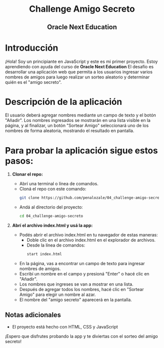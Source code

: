 <h1 align="center"> Challenge Amigo Secreto</h1>
<h2 align="center"> Oracle Next Education </h2>

# Introducción
¡Hola! Soy un principiante en JavaScript y este es mi primer proyecto. 
Estoy aprendiendo con ayuda del curso de **Oracle Next Education**
El desafío es desarrollar una aplicación web que permita a los usuarios ingresar varios nombres de amigos para luego realizar un sorteo aleatorio y determinar quién es el "amigo secreto".

# Descripción de la aplicación
El usuario deberá agregar nombres mediante un campo de texto y el botón "Añadir". Los nombres ingresados se mostrarán en una lista visible en la página, y al finalizar, un botón "Sortear Amigo" seleccionará uno de los nombres de forma aleatoria, mostrando el resultado en pantalla.

# Para probar la aplicación sigue estos pasos:

1. **Clonar el repo:**
   - Abrí una terminal o línea de comandos.
   - Cloná el repo con este comando:
     ```bash
     git clone https://github.com/penalozale/04_challenge-amigo-secreto
     ```
   - Andá al directorio del proyecto:
     ```bash
     cd 04_challenge-amigo-secreto
     ```

2. **Abrí el archivo index.html y usá la app:**
   - Podés abrir el archivo index.html en tu navegador de estas maneras:
     - Doble clic en el archivo index.html en el explorador de archivos.
     - Desde la línea de comandos:
       ```bash
       start index.html
       ```
   - En la página, vas a encontrar un campo de texto para ingresar nombres de amigos.
   - Escribí un nombre en el campo y presioná "Enter" o hacé clic en "Añadir".
   - Los nombres que ingreses se van a mostrar en una lista.
   - Después de agregar todos los nombres, hacé clic en "Sortear Amigo" para elegir un nombre al azar.
   - El nombre del "amigo secreto" aparecerá en la pantalla.

## Notas adicionales
- El proyecto está hecho con HTML, CSS y JavaScript

¡Espero que disfrutes probando la app y te diviertas con el sorteo del amigo secreto!
